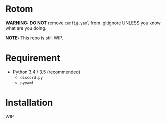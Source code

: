 # Rotom
**WARNING:** **DO NOT** remove `config.yaml` from .gitignore UNLESS you know what are you doing.

**NOTE:** This repo is still WIP.

# Requirement
- Python 3.4 / 3.5 (recommended)
  - `discord.py`
  - `pyyaml`

# Installation
WIP